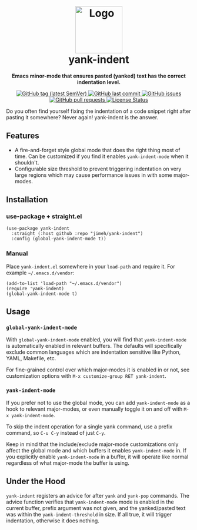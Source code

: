 <h1 align="center">
  <img width="128px" src="https://raw.githubusercontent.com/jimeh/yank-indent/main/img/yank-indent.svg" alt="Logo"><br />
  yank-indent
</h1>

<p align="center">
  <strong>
    Emacs minor-mode that ensures pasted (yanked) text has the correct indentation level.
  </strong>
</p>

<p align="center">
  <a href="https://github.com/jimeh/yank-indent/releases">
    <img src="https://img.shields.io/github/v/tag/jimeh/yank-indent?label=release" alt="GitHub tag (latest SemVer)">
  </a>
  <a href="https://github.com/jimeh/yank-indent/commits/main">
    <img src="https://img.shields.io/github/last-commit/jimeh/yank-indent.svg?style=flat&logo=github&logoColor=white"
alt="GitHub last commit">
  </a>
  <a href="https://github.com/jimeh/yank-indent/issues">
    <img src="https://img.shields.io/github/issues-raw/jimeh/yank-indent.svg?style=flat&logo=github&logoColor=white" alt="GitHub issues">
  </a>
  <a href="https://github.com/jimeh/yank-indent/pulls">
    <img src="https://img.shields.io/github/issues-pr-raw/jimeh/yank-indent.svg?style=flat&logo=github&logoColor=white" alt="GitHub pull requests">
  </a>
  <a href="https://github.com/jimeh/yank-indent/blob/master/LICENSE">
    <img src="https://img.shields.io/github/license/jimeh/yank-indent.svg?style=flat" alt="License Status">
  </a>
</p>

Do you often find yourself fixing the indentation of a code snippet right after
pasting it somewhere? Never again! yank-indent is the answer.

## Features

- A fire-and-forget style global mode that does the right thing most of time.
  Can be customized if you find it enables `yank-indent-mode` when it shouldn't.
- Configurable size threshold to prevent triggering indentation on very large
  regions which may cause performance issues in with some major-modes.

## Installation

### use-package + straight.el

```elisp
(use-package yank-indent
  :straight (:host github :repo "jimeh/yank-indent")
  :config (global-yank-indent-mode t))
```

### Manual

Place `yank-indent.el` somewhere in your `load-path` and require it. For example
`~/.emacs.d/vendor`:

```elisp
(add-to-list 'load-path "~/.emacs.d/vendor")
(require 'yank-indent)
(global-yank-indent-mode t)
```

## Usage

### `global-yank-indent-mode`

With `global-yank-indent-mode` enabled, you will find that `yank-indent-mode` is
automatically enabled in relevant buffers. The defaults will specifically
exclude common languages which are indentation sensitive like Python, YAML,
Makefile, etc.

For fine-grained control over which major-modes it is enabled in or not, see
customization options with `M-x customize-group RET yank-indent`.

### `yank-indent-mode`

If you prefer not to use the global mode, you can add `yank-indent-mode` as a
hook to relevant major-modes, or even manually toggle it on and off with
`M-x yank-indent-mode`.

To skip the indent operation for a single yank command, use a prefix command, so
`C-u C-y` instead of just `C-y`.

Keep in mind that the include/exclude major-mode customizations only affect the
global mode and which buffers it enables `yank-indent-mode` in. If you
explicitly enable `yank-indent-mode` in a buffer, it will operate like normal
regardless of what major-mode the buffer is using.

## Under the Hood

`yank-indent` registers an advice for after `yank` and `yank-pop` commands. The
advice function verifies that `yank-indent-mode` mode is enabled in the current
buffer, prefix argument was not given, and the yanked/pasted text was within the
`yank-indent-threshold` in size. If all true, it will trigger indentation,
otherwise it does nothing.
